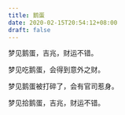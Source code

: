 ```yaml
---
title: 鹅蛋
date: 2020-02-15T20:54:12+08:00
draft: false
---
```


梦见鹅蛋，吉兆，财运不错。


梦见吃鹅蛋，会得到意外之财。


梦见鹅蛋被打碎了，会有官司惹身。


梦见拾鹅蛋，吉兆，财运不错。
